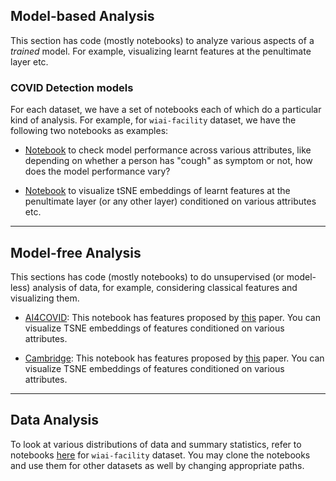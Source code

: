 ## Model-based Analysis

This section has code (mostly notebooks) to analyze various aspects of a *trained* model. For example, visualizing learnt features at the penultimate layer etc.

### COVID Detection models

For each dataset, we have a set of notebooks each of which do a particular kind of analysis. For example, for `wiai-facility` dataset, we have the following two notebooks as examples:

* [Notebook](covid-detection/wiai-facility/framework/attribute_based_analysis.ipynb) to check model performance across various attributes, like depending on whether a person has "cough" as symptom or not, how does the model performance vary?

* [Notebook](covid-detection/wiai-facility/framework/instance_level_embeddings.ipynb) to visualize tSNE embeddings of learnt features at the penultimate layer (or any other layer) conditioned on various attributes etc.

---

## Model-free Analysis

This sections has code (mostly notebooks) to do unsupervised (or model-less) analysis of data, for example, considering classical features and visualizing them.

* [AI4COVID](unsupervised/wiai-facility/ai4covid.ipynb): This notebook has features proposed by [this](https://www.sciencedirect.com/science/article/pii/S2352914820303026) paper. You can visualize TSNE embeddings of features conditioned on various attributes.

* [Cambridge](unsupervised/wiai-facility/cambridge.ipynb): This notebook has features proposed by [this](https://arxiv.org/pdf/2006.05919.pdf) paper. You can visualize TSNE embeddings of features conditioned on various attributes.

---

## Data Analysis

To look at various distributions of data and summary statistics, refer to notebooks [here](data/wiai-facility/) for `wiai-facility` dataset. You may clone the notebooks and use them for other datasets as well by changing appropriate paths. 